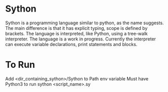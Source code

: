 # Sython
  Sython is a programming language similar to python, as the name suggests. The main difference is that it has explicit typing,
  scope is defined by brackets. The language is interpreted, like Python, using a tree-walk interpreter. The language is
  a work in progress. Currently the interpreter can execute variable declarations, print statements and blocks.

# To Run
  Add <dir_containing_sython>/Sython to Path env variable
  Must have Python3 to run
  sython <script_name>.sy

